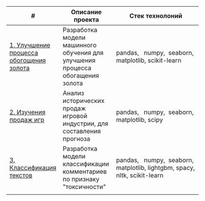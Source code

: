 

| #                                                                                                                                                | Описание проекта                                                              | Стек технолоний                                                            |
| ------------------------------------------------------------------------------------------------------------------------------------------------ | ----------------------------------------------------------------------------- | -------------------------------------------------------------------------- |
| [1. Улучшение процесса обогощения золота](https://github.com/Codarocker/portfolio/tree/main/Gold%20recovery) | Разработка модели машинного обучения для улучшения процесса обогащения золота | pandas,   numpy,  seaborn,  matplotlib, scikit-learn                       |
| [2. Изучения продаж игр](https://github.com/Codarocker/portfolio/tree/main/Games%20industry%20analisis)      | Анализ исторических продаж игровой индустрии, для составления прогноза        | pandas,   numpy,  seaborn,  matplotlib, scipy                              |
| [3. Классификация текстов](https://github.com/Codarocker/portfolio/tree/b638de85a43379e5e8c91a4222c4175453dac789/%D0%A1lassify%20text)           | Разработка модели классификации комментариев по признаку "токсичности"        | pandas,   numpy,  seaborn, matplotlib, lightgbm, spacy, nltk, scikit-learn |
|                                                                                                                                                  |                                                                               |                                                                            |
